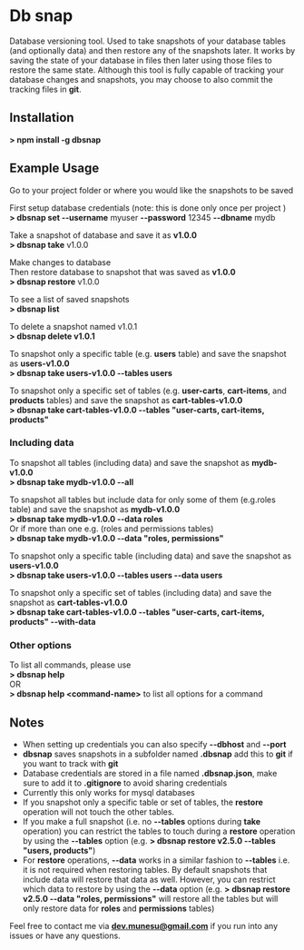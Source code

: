 # Db snap
Database versioning tool. Used to take snapshots of your database tables (and optionally data) and then restore any of the snapshots later. It works by saving the state of your database in files then later using those files to restore the same state. Although this tool is fully capable of tracking your database changes and snapshots, you may choose to also commit the tracking files in **git**.

## Installation
**> npm install -g dbsnap**

## Example Usage
Go to your project folder or where you would like the snapshots to be saved

First setup database credentials  (note: this is done only once per project )  
**> dbsnap set --username** myuser **--password** 12345 **--dbname** mydb  

Take a snapshot of database and save it as **v1.0.0**  
**> dbsnap take** v1.0.0

Make changes to database  
Then restore database to snapshot that was saved as **v1.0.0**  
**> dbsnap restore** v1.0.0    

To see a list of saved snapshots  
**> dbsnap list**

To delete a snapshot named v1.0.1  
**> dbsnap delete v1.0.1**

To snapshot only a specific table (e.g. **users** table) and save the snapshot as **users-v1.0.0**  
**> dbsnap take users-v1.0.0 --tables users**

To snapshot only a specific set of tables (e.g. **user-carts**, **cart-items**, and **products** tables) and save the snapshot as **cart-tables-v1.0.0**  
**> dbsnap take cart-tables-v1.0.0 --tables "user-carts, cart-items, products"**

### Including data

To snapshot all tables (including data) and save the snapshot as **mydb-v1.0.0**  
**> dbsnap take mydb-v1.0.0 --all**

To snapshot all tables but include data for only some of them (e.g.roles table) and save the snapshot as **mydb-v1.0.0**  
**> dbsnap take mydb-v1.0.0 --data roles**  
Or if more than one e.g. (roles and permissions tables)  
**> dbsnap take mydb-v1.0.0 --data "roles, permissions"**  

To snapshot only a specific table (including data) and save the snapshot as **users-v1.0.0**  
**> dbsnap take users-v1.0.0 --tables users --data users**

To snapshot only a specific set of tables (including data) and save the snapshot as **cart-tables-v1.0.0**  
**> dbsnap take cart-tables-v1.0.0 --tables "user-carts, cart-items, products" --with-data**

### Other options

To list all commands, please use  
**> dbsnap help**   
OR  
**> dbsnap help &lt;command-name&gt;** to list all options for a command  

 
## Notes
- When setting up credentials you can also specify **--dbhost** and **--port**
- **dbsnap** saves snapshots in a subfolder named **.dbsnap** add this to **git** if you want to track with **git**
- Database credentials are stored in a file named **.dbsnap.json**, make sure to add it to **.gitignore** to avoid sharing credentials
- Currently this only works for mysql databases
- If you snapshot only a specific table or set of tables, the **restore** operation will not touch the other tables.
- If you make a full snapshot (i.e. no **--tables** options during **take** operation) you can restrict the tables to touch during a **restore** operation by using the **--tables** option (e.g. **> dbsnap restore v2.5.0 --tables "users, products"**) 
- For **restore** operations, **--data** works in a similar fashion to **--tables** i.e. it is not required when restoring tables. By default snapshots that include data will restore that data as well. However, you can restrict which data to restore by using the **--data** option (e.g. **> dbsnap restore v2.5.0 --data "roles, permissions"** will restore all the tables but will only restore data for **roles** and **permissions** tables)

Feel free to contact me via **dev.munesu@gmail.com** if you run into any issues or have any questions.

